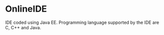 # OnlineIDE

IDE coded using Java EE. Programming language supported by the IDE are C, C++ and Java.

